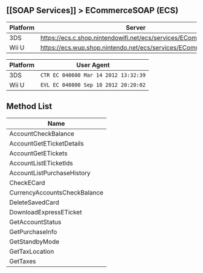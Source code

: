 ## [[SOAP Services]] > ECommerceSOAP (ECS)

| Platform | Server |
| --- | --- |
| 3DS | https://ecs.c.shop.nintendowifi.net/ecs/services/ECommerceSOAP |
| Wii U | https://ecs.wup.shop.nintendo.net/ecs/services/ECommerceSOAP |

| Platform | User Agent |
| --- | --- |
| 3DS | `CTR EC 040600 Mar 14 2012 13:32:39` |
| Wii U | `EVL EC 040800 Sep 18 2012 20:20:02` |

## Method List
| Name |
| --- |
| AccountCheckBalance |
| AccountGetETicketDetails |
| AccountGetETickets |
| AccountListETicketIds |
| AccountListPurchaseHistory |
| CheckECard |
| CurrencyAccountsCheckBalance |
| DeleteSavedCard |
| DownloadExpressETicket |
| GetAccountStatus |
| GetPurchaseInfo |
| GetStandbyMode |
| GetTaxLocation |
| GetTaxes |